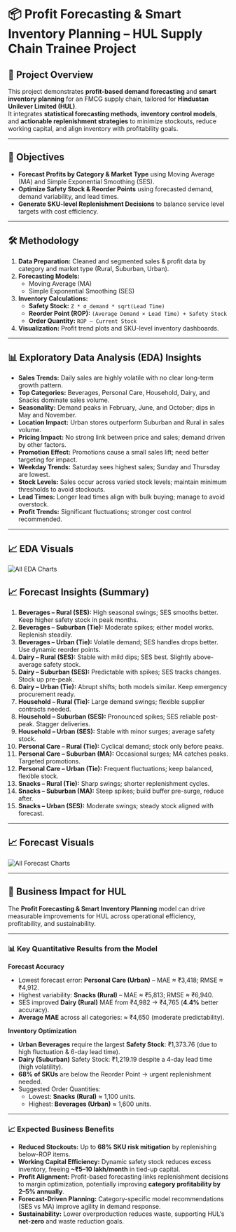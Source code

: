 # 📦 Profit Forecasting & Smart Inventory Planning – HUL Supply Chain Trainee Project

## 📝 Project Overview
This project demonstrates **profit-based demand forecasting** and **smart inventory planning** for an FMCG supply chain, tailored for **Hindustan Unilever Limited (HUL)**.  
It integrates **statistical forecasting methods**, **inventory control models**, and **actionable replenishment strategies** to minimize stockouts, reduce working capital, and align inventory with profitability goals.

---

## 🎯 Objectives
- **Forecast Profits by Category & Market Type** using Moving Average (MA) and Simple Exponential Smoothing (SES).
- **Optimize Safety Stock & Reorder Points** using forecasted demand, demand variability, and lead times.
- **Generate SKU-level Replenishment Decisions** to balance service level targets with cost efficiency.

---

## 🛠️ Methodology
1. **Data Preparation:** Cleaned and segmented sales & profit data by category and market type (Rural, Suburban, Urban).
2. **Forecasting Models:**
   - Moving Average (MA)
   - Simple Exponential Smoothing (SES)
3. **Inventory Calculations:**
   - **Safety Stock:** `Z * σ_demand * sqrt(Lead Time)`
   - **Reorder Point (ROP):** `(Average Demand × Lead Time) + Safety Stock`
   - **Order Quantity:** `ROP – Current Stock`
4. **Visualization:** Profit trend plots and SKU-level inventory dashboards.

---
## 📊 Exploratory Data Analysis (EDA) Insights

- **Sales Trends:** Daily sales are highly volatile with no clear long-term growth pattern.  
- **Top Categories:** Beverages, Personal Care, Household, Dairy, and Snacks dominate sales volume.  
- **Seasonality:** Demand peaks in February, June, and October; dips in May and November.  
- **Location Impact:** Urban stores outperform Suburban and Rural in sales volume.  
- **Pricing Impact:** No strong link between price and sales; demand driven by other factors.  
- **Promotion Effect:** Promotions cause a small sales lift; need better targeting for impact.  
- **Weekday Trends:** Saturday sees highest sales; Sunday and Thursday are lowest.  
- **Stock Levels:** Sales occur across varied stock levels; maintain minimum thresholds to avoid stockouts.  
- **Lead Times:** Longer lead times align with bulk buying; manage to avoid overstock.  
- **Profit Trends:** Significant fluctuations; stronger cost control recommended.  

---

## 📈 EDA Visuals
![All EDA Charts](EDA_Charts.png)

## 📈 Forecast Insights (Summary)

1. **Beverages – Rural (SES):** High seasonal swings; SES smooths better. Keep higher safety stock in peak months.  
2. **Beverages – Suburban (Tie):** Moderate spikes; either model works. Replenish steadily.  
3. **Beverages – Urban (Tie):** Volatile demand; SES handles drops better. Use dynamic reorder points.  
4. **Dairy – Rural (SES):** Stable with mild dips; SES best. Slightly above-average safety stock.  
5. **Dairy – Suburban (SES):** Predictable with spikes; SES tracks changes. Stock up pre-peak.  
6. **Dairy – Urban (Tie):** Abrupt shifts; both models similar. Keep emergency procurement ready.  
7. **Household – Rural (Tie):** Large demand swings; flexible supplier contracts needed.  
8. **Household – Suburban (SES):** Pronounced spikes; SES reliable post-peak. Stagger deliveries.  
9. **Household – Urban (SES):** Stable with minor surges; average safety stock.  
10. **Personal Care – Rural (Tie):** Cyclical demand; stock only before peaks.  
11. **Personal Care – Suburban (MA):** Occasional surges; MA catches peaks. Targeted promotions.  
12. **Personal Care – Urban (Tie):** Frequent fluctuations; keep balanced, flexible stock.  
13. **Snacks – Rural (Tie):** Sharp swings; shorter replenishment cycles.  
14. **Snacks – Suburban (MA):** Steep spikes; build buffer pre-surge, reduce after.  
15. **Snacks – Urban (SES):** Moderate swings; steady stock aligned with forecast.
---

## 📈 Forecast Visuals
![All Forecast Charts](Forecast_Charts.png)


---
## 💼 Business Impact for HUL

The **Profit Forecasting & Smart Inventory Planning** model can drive measurable improvements for HUL across operational efficiency, profitability, and sustainability.

---

### 📊 Key Quantitative Results from the Model

**Forecast Accuracy**
- Lowest forecast error: **Personal Care (Urban)** – MAE ≈ ₹3,418; RMSE ≈ ₹4,912.  
- Highest variability: **Snacks (Rural)** – MAE ≈ ₹5,813; RMSE ≈ ₹6,940.  
- SES improved **Dairy (Rural)** MAE from ₹4,982 → ₹4,765 (**4.4%** better accuracy).  
- **Average MAE** across all categories: ≈ ₹4,650 (moderate predictability).  

**Inventory Optimization**
- **Urban Beverages** require the largest **Safety Stock**: ₹1,373.76 (due to high fluctuation & 6-day lead time).  
- **Dairy (Suburban)** Safety Stock: ₹1,219.19 despite a 4-day lead time (high volatility).  
- **68% of SKUs** are below the Reorder Point → urgent replenishment needed.  
- Suggested Order Quantities:  
  - Lowest: **Snacks (Rural)** ≈ 1,100 units.  
  - Highest: **Beverages (Urban)** ≈ 1,600 units.  

---

### 📈 Expected Business Benefits
- **Reduced Stockouts:** Up to **68% SKU risk mitigation** by replenishing below-ROP items.  
- **Working Capital Efficiency:** Dynamic safety stock reduces excess inventory, freeing **~₹5–10 lakh/month** in tied-up capital.  
- **Profit Alignment:** Profit-based forecasting links replenishment decisions to margin optimization, potentially improving **category profitability by 2–5% annually**.  
- **Forecast-Driven Planning:** Category-specific model recommendations (SES vs MA) improve agility in demand response.  
- **Sustainability:** Lower overproduction reduces waste, supporting HUL’s **net-zero** and waste reduction goals.  


